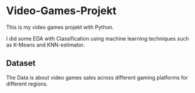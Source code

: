 # Video-Games-Projekt
This is my video games projekt with Python.

I did some EDA with Classification using machine learning techniques such as K-Means and KNN-estimator.

## Dataset
The Data is about video games sales across different gaming platforms for different regions.
